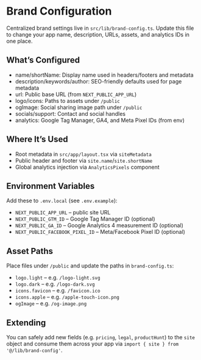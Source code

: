 # Brand Configuration

Centralized brand settings live in `src/lib/brand-config.ts`. Update this file to change your app name, description, URLs, assets, and analytics IDs in one place.

## What’s Configured
- name/shortName: Display name used in headers/footers and metadata
- description/keywords/author: SEO-friendly defaults used for page metadata
- url: Public base URL (from `NEXT_PUBLIC_APP_URL`)
- logo/icons: Paths to assets under `/public`
- ogImage: Social sharing image path under `/public`
- socials/support: Contact and social handles
- analytics: Google Tag Manager, GA4, and Meta Pixel IDs (from env)

## Where It’s Used
- Root metadata in `src/app/layout.tsx` via `siteMetadata`
- Public header and footer via `site.name`/`site.shortName`
- Global analytics injection via `AnalyticsPixels` component

## Environment Variables
Add these to `.env.local` (see `.env.example`):
- `NEXT_PUBLIC_APP_URL` – public site URL
- `NEXT_PUBLIC_GTM_ID` – Google Tag Manager ID (optional)
- `NEXT_PUBLIC_GA_ID` – Google Analytics 4 measurement ID (optional)
- `NEXT_PUBLIC_FACEBOOK_PIXEL_ID` – Meta/Facebook Pixel ID (optional)

## Asset Paths
Place files under `/public` and update the paths in `brand-config.ts`:
- `logo.light` – e.g. `/logo-light.svg`
- `logo.dark` – e.g. `/logo-dark.svg`
- `icons.favicon` – e.g. `/favicon.ico`
- `icons.apple` – e.g. `/apple-touch-icon.png`
- `ogImage` – e.g. `/og-image.png`

## Extending
You can safely add new fields (e.g. `pricing`, `legal`, `productHunt`) to the `site` object and consume them across your app via `import { site } from '@/lib/brand-config'`.

